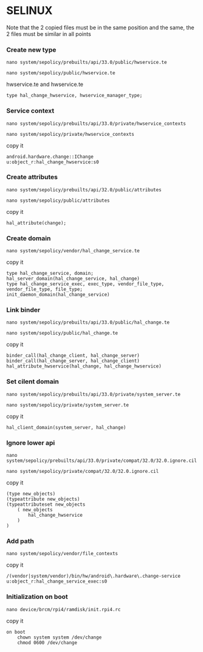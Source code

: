 # SELINUX
Note that the 2 copied files must be in the same position and the same, the 2 files must be similar in all points
### Create new type
```
nano system/sepolicy/prebuilts/api/33.0/public/hwservice.te
```
```
nano system/sepolicy/public/hwservice.te
```
hwservice.te and hwservice.te
```
type hal_change_hwservice, hwservice_manager_type;
```


### Service context
```
nano system/sepolicy/prebuilts/api/33.0/private/hwservice_contexts
```
```
nano system/sepolicy/private/hwservice_contexts
```
copy it 
```
android.hardware.change::IChange                         u:object_r:hal_change_hwservice:s0
```

### Create attributes
```
nano system/sepolicy/prebuilts/api/32.0/public/attributes
```
```
nano system/sepolicy/public/attributes
```
copy it 
```
hal_attribute(change);
```

### Create domain
```
nano system/sepolicy/vendor/hal_change_service.te
```
copy it
```
type hal_change_service, domain;
hal_server_domain(hal_change_service, hal_change)
type hal_change_service_exec, exec_type, vendor_file_type, vendor_file_type, file_type;
init_daemon_domain(hal_change_service)
```


### Link binder
```
nano system/sepolicy/prebuilts/api/33.0/public/hal_change.te
```
```
nano system/sepolicy/public/hal_change.te
```
copy it 
```
binder_call(hal_change_client, hal_change_server)
binder_call(hal_change_server, hal_change_client)
hal_attribute_hwservice(hal_change, hal_change_hwservice)
```

### Set cilent domain
```
nano system/sepolicy/prebuilts/api/33.0/private/system_server.te
```
```
nano system/sepolicy/private/system_server.te
```
copy it 
```
hal_client_domain(system_server, hal_change)
```

### Ignore lower api
```
nano system/sepolicy/prebuilts/api/33.0/private/compat/32.0/32.0.ignore.cil
```
```
nano system/sepolicy/private/compat/32.0/32.0.ignore.cil
```
copy it 
```
(type new_objects)
(typeattribute new_objects)
(typeattributeset new_objects
    ( new_objects
        hal_change_hwservice
    )
)
```

### Add path
```
nano system/sepolicy/vendor/file_contexts
```
copy it
```
/(vendor|system/vendor)/bin/hw/android\.hardware\.change-service u:object_r:hal_change_service_exec:s0
```

### Initialization on boot
```
nano device/brcm/rpi4/ramdisk/init.rpi4.rc
```
copy it
```
on boot
    chown system system /dev/change
    chmod 0600 /dev/change
```
